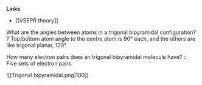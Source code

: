 **Links**
- [[VSEPR theory]] 

What are the angles between atoms in a trigonal bipyramidal configuration?
?
Top/bottom atom angle to the centre atom is $90°$ each, and the others are like trigonal planar, $120°$

How many electron pairs does an trigonal bipyramidal molecule have? :: Five sets of electron pairs

![[Trigonal bipyramidal.png|100]]